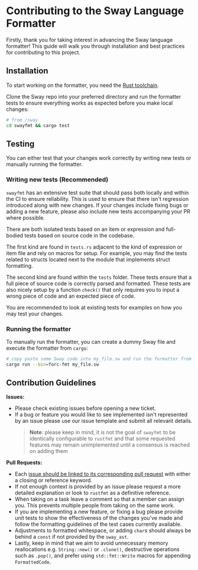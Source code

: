 # Contributing to the Sway Language Formatter

Firstly, thank you for taking interest in advancing the Sway language formatter! This guide will walk you through installation and best practices for contributing to this project.

## Installation

To start working on the formatter, you need the [Rust toolchain](https://www.rust-lang.org/tools/install).

Clone the Sway repo into your preferred directory and run the formatter tests to ensure everything works as expected before you make local changes:

```sh
# from /sway
cd swayfmt && cargo test
```

## Testing

You can either test that your changes work correctly by writing new tests or manually running the formatter.

### Writing new tests (Recommended)

`swayfmt` has an extensive test suite that should pass both locally and within the CI to ensure reliability. This is used
to ensure that there isn't regression introduced along with new changes. If your changes include fixing bugs or adding
a new feature, please also include new tests accompanying your PR where possible.

There are both isolated tests based on an item or expression and full-bodied tests based on source code in the codebase.

The first kind are found in `tests.rs` adjacent to the kind of expression or item file and rely on macros for setup.
For example, you may find the tests related to structs located next to the module that implements struct formatting.

The second kind are found within the `tests` folder. These tests ensure that a full piece of source code is correctly parsed and
formatted. These tests are also nicely setup by a function `check()` that only requires you to input a wrong piece of code and an expected
piece of code.

You are recommended to look at existing tests for examples on how you may test your changes.

### Running the formatter

To manually run the formatter, you can create a dummy Sway file and execute the formatter from `cargo`:

```sh
# copy paste some Sway code into my_file.sw and run the formatter from cargo while in the Sway project root
cargo run --bin=forc-fmt my_file.sw
```

## Contribution Guidelines

**Issues:**

- Please check existing issues before opening a new ticket.
- If a bug or feature you would like to see implemented isn't represented by an issue please use our issue template and submit all relevant details.
  > **Note**: please keep in mind, it is not the goal of `swayfmt` to be identically configurable to `rustfmt` and that some requested features may remain unimplemented until a consensus is reached on adding them

**Pull Requests:**

- Each [issue should be linked to its corresponding pull request](https://docs.github.com/en/issues/tracking-your-work-with-issues/linking-a-pull-request-to-an-issue) with either a closing or reference keyword.
- If not enough context is provided by an issue please request a more detailed explanation or look to `rustfmt` as a definitive reference.
- When taking on a task leave a comment so that a member can assign you. This prevents multiple people from taking on the same work.
- If you are implementing a new feature, or fixing a bug please provide unit tests to show the effectiveness of the changes you've made and follow the formatting guidelines of the test cases currently available.
- Adjustments to formatted whitespace, or adding `char`s should always be behind a `const` if not provided by the `sway_ast`.
- Lastly, keep in mind that we aim to avoid unnecessary memory reallocations e.g. `String::new()` or `.clone()`, destructive operations such as `.pop()`, and prefer using `std::fmt::Write` macros for appending `FormattedCode`.
